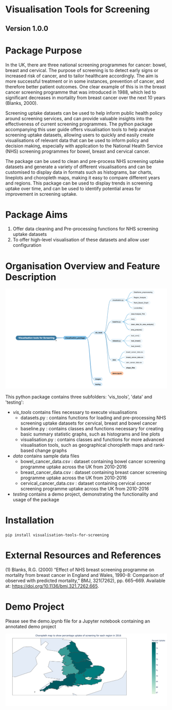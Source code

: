 # Visualisation Tools for Screening
## Version 1.0.0

# Package Purpose

In the UK, there are three national screening programmes for cancer: bowel, breast and cervical. The purpose of screening is to detect early signs or increased risk of cancer, and to tailor healthcare accordingly. The aim is more successful treatment or in some instances, prevention of cancer, and therefore better patient outcomes. One clear example of this is in the breast cancer screening programme that was introduced in 1988, which led to significant decreases in mortality from breast cancer over the next 10 years (Blanks, 2000).

Screening uptake datasets can be used to help inform public health policy around screening services, and can provide valuable insights into the effectiveness of current screening programmes. The python package accompanying this user guide offers visualisation tools to help analyse screening uptake datasets, allowing users to quickly and easily create visualisations of relevant data that can be used to inform policy and decision making, especially with application to the National Health Service (NHS) screening programmes for bowel, breast and cervical cancer. 

The package can be used to clean and pre-process NHS screening uptake datasets and generate a variety of different visualisations and can be customised to display data in formats such as histograms, bar charts, lineplots and choropleth maps, making it easy to compare different years and regions. This package can be used to display trends in screening uptake over time, and can be used to identify potential areas for improvement in screening uptake. 

# Package Aims
1. Offer data cleaning and Pre-processing functions for NHS screening uptake datasets
2. To offer high-level visualisation of these datasets and allow user configuration

# Organisation Overview and Feature Description
![Feature Overview Map](visualisation_package/images/feature_overview.png?raw=true "Feature Overview Map")

This python package contains three subfolders: 'vis_tools', 'data' and 'testing':
* *vis_tools* contains files necessary to execute visualisations
    * datasets.py : contains functions for loading and pre-processing NHS screening uptake datasets for cervical, breast and bowel cancer
    * baseline.py : contains classes and functions necessary for creating basic summary statistic graphs, such as histograms and line plots
    * visualisation.py : contains classes and functions for more advanced visualisation tools, such as geographical choropleth maps and rank-based change graphs
* *data* contains sample data files
    * bowel_cancer_data.csv : dataset containing bowel cancer screening programme uptake across the UK from 2010-2016
    * breast_cancer_data.csv : dataset containing breast cancer screening programme uptake across the UK from 2010-2016
    * cervical_cancer_data.csv : dataset containing cervical cancer screening programme uptake across the UK from 2010-2016
* *testing* contains a demo project, demonstrating the functionality and usage of the package

# Installation
`pip install visualisation-tools-for-screening`

# External Resources and References 
(1) Blanks, R.G. (2000) “Effect of NHS breast screening programme on mortality from breast cancer in England and Wales, 1990-8: Comparison of observed with predicted mortality,” BMJ, 321(7262), pp. 665–669. Available at: https://doi.org/10.1136/bmj.321.7262.665. 

# Demo Project
Please see the demo.ipynb file for a Jupyter notebook containing an annotated demo project

![Region Analysis Map](visualisation_package/images/region_analysis.png "Region Analysis Map")
